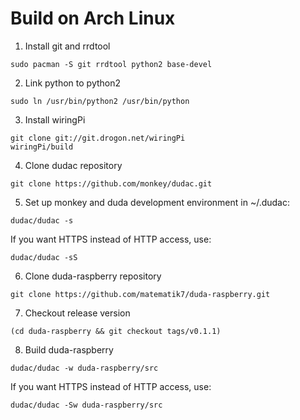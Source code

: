# Build on Arch Linux

1. Install git and rrdtool
```
sudo pacman -S git rrdtool python2 base-devel
```
2. Link python to python2
```
sudo ln /usr/bin/python2 /usr/bin/python
```
3. Install wiringPi
```
git clone git://git.drogon.net/wiringPi
wiringPi/build
```
4. Clone dudac repository
```
git clone https://github.com/monkey/dudac.git
```
5. Set up monkey and duda development environment in ~/.dudac:
```
dudac/dudac -s
```
If you want HTTPS instead of HTTP access, use:
```
dudac/dudac -sS
```
6. Clone duda-raspberry repository
```
git clone https://github.com/matematik7/duda-raspberry.git
```
7. Checkout release version
```
(cd duda-raspberry && git checkout tags/v0.1.1)
```
8. Build duda-raspberry
```
dudac/dudac -w duda-raspberry/src
```
If you want HTTPS instead of HTTP access, use:
```
dudac/dudac -Sw duda-raspberry/src
```
